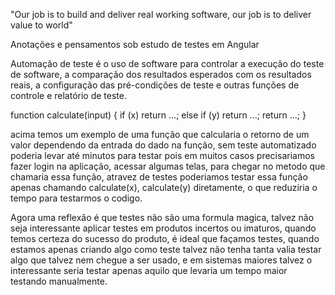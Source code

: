 "Our job is to build and deliver real working software, our job is to deliver value to world"


Anotações e pensamentos sob estudo de testes em Angular

Automação de teste é o uso de software para controlar a execução do teste de software, a comparação dos resultados esperados com os resultados reais, a configuração das pré-condições de teste e outras funções de controle e relatório de teste.

function calculate(input) {
    if (x) return ...;
    else if (y) return ...;
    return ...;
}

acima temos um exemplo de uma função que calcularia o retorno de um valor dependendo da entrada do dado na função, sem 
teste automatizado poderia levar até minutos para testar pois em muitos casos precisariamos fazer login na aplicação, acessar
algumas telas, para chegar no metodo que chamaria essa função, atravez de testes poderiamos testar essa função apenas chamando calculate(x), calculate(y) diretamente, o que reduziria o tempo para testarmos o codigo. 

Agora uma reflexão é que testes não são uma formula magica, talvez não seja interessante aplicar testes em produtos incertos ou imaturos, quando temos certeza do sucesso do produto, é ideal que façamos testes, quando estamos apenas criando algo como teste talvez não tenha tanta valia testar algo que talvez nem chegue a ser usado, e em sistemas maiores talvez o interessante seria testar apenas aquilo que levaria um tempo maior testando manualmente.

